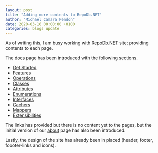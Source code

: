 ```yaml
---
layout: post
title: "Adding more contents to RepoDb.NET"
author: "Michael Camara Pendon"
date: 2020-03-16 00:00:00 +0100
categories: blogs update
---
```


As of writing this, I am busy working with [RepoDb.NET](http://repodb.net) site; providing contents to each page.

The [docs](/docs) page has been introduced with the following sections.

- [Get Started](/docs#get-started)
- [Features](/docs#features)
- [Operations](/docs#operations)
- [Classes](/docs#classes)
- [Attributes](/docs#attributes)
- [Enumerations](/docs#enumerations)
- [Interfaces](/docs#interfaces)
- [Cachers](/docs#cachers)
- [Mappers](/docs#mappers)
- [Extensibilities](/docs#extensibilities)

The links has provided but there is no content yet to the pages, but the initial version of our [about](/about) page has also been introduced.

Lastly, the design of the site has already been in placed (header, footer, foooter-links and icons).